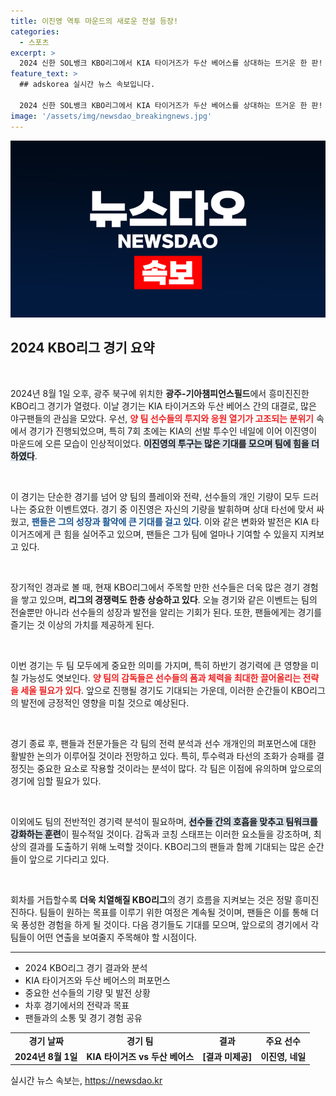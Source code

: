 ```yaml
---
title: 이진영 역투 마운드의 새로운 전설 등장!
categories:
  - 스포츠
excerpt: >
  2024 신한 SOL뱅크 KBO리그에서 KIA 타이거즈가 두산 베어스를 상대하는 뜨거운 한 판! 7회 초 마운드에 오른 이진영의 투구가 경기의 향방을 결정짓다! 클릭해 상세한 스토리를 만나보세요!
feature_text: >
  ## adskorea 실시간 뉴스 속보입니다.

  2024 신한 SOL뱅크 KBO리그에서 KIA 타이거즈가 두산 베어스를 상대하는 뜨거운 한 판! 7회 초 마운드에 오른 이진영의 투구가 경기의 향방을 결정짓다! 클릭해 상세한 스토리를 만나보세요!
image: '/assets/img/newsdao_breakingnews.jpg'
---
```


<p><img src="/assets/img/newsdao_breakingnews.jpg" alt="adskorea 속보" /></p>

<h2 data-ke-size="size26">2024 KBO리그 경기 요약</h2>

<p data-ke-size="size16">&nbsp;</p> 

<p>2024년 8월 1일 오후, 광주 북구에 위치한 <strong>광주-기아챔피언스필드</strong>에서 흥미진진한 KBO리그 경기가 열렸다. 이날 경기는 KIA 타이거즈와 두산 베어스 간의 대결로, 많은 야구팬들의 관심을 모았다. 우선, <b><span style="color: #ee2323;">양 팀 선수들의 투지와 응원 열기가 고조되는 분위기</span></b> 속에서 경기가 진행되었으며, 특히 7회 초에는 KIA의 선발 투수인 네일에 이어 이진영이 마운드에 오른 모습이 인상적이었다. <b><span style="background-color: #21538527;">이진영의 투구는 많은 기대를 모으며 팀에 힘을 더하였다</span></b>.</p>

<p data-ke-size="size16">&nbsp;</p> 

<p>이 경기는 단순한 경기를 넘어 양 팀의 플레이와 전략, 선수들의 개인 기량이 모두 드러나는 중요한 이벤트였다. 경기 중 이진영은 자신의 기량을 발휘하며 상대 타선에 맞서 싸웠고, <b><span style="color: #1a5490;">팬들은 그의 성장과 활약에 큰 기대를 걸고 있다</span></b>. 이와 같은 변화와 발전은 KIA 타이거즈에게 큰 힘을 실어주고 있으며, 팬들은 그가 팀에 얼마나 기여할 수 있을지 지켜보고 있다.</p>

<p data-ke-size="size16">&nbsp;</p> 

<p>장기적인 경과로 볼 때, 현재 KBO리그에서 주목할 만한 선수들은 더욱 많은 경기 경험을 쌓고 있으며, <b>리그의 경쟁력도 한층 상승하고 있다</b>. 오늘 경기와 같은 이벤트는 팀의 전술뿐만 아니라 선수들의 성장과 발전을 알리는 기회가 된다. 또한, 팬들에게는 경기를 즐기는 것 이상의 가치를 제공하게 된다.</p>

<p data-ke-size="size16">&nbsp;</p> 

<p>이번 경기는 두 팀 모두에게 중요한 의미를 가지며, 특히 하반기 경기력에 큰 영향을 미칠 가능성도 엿보인다. <b><span style="color: #ee2323;">양 팀의 감독들은 선수들의 폼과 체력을 최대한 끌어올리는 전략을 세울 필요가 있다</span></b>. 앞으로 진행될 경기도 기대되는 가운데, 이러한 순간들이 KBO리그의 발전에 긍정적인 영향을 미칠 것으로 예상된다. </p>

<p data-ke-size="size16">&nbsp;</p> 

<p>경기 종료 후, 팬들과 전문가들은 각 팀의 전력 분석과 선수 개개인의 퍼포먼스에 대한 활발한 논의가 이루어질 것이라 전망하고 있다. 특히, 투수력과 타선의 조화가 승패를 결정짓는 중요한 요소로 작용할 것이라는 분석이 많다. 각 팀은 이점에 유의하며 앞으로의 경기에 임할 필요가 있다.</p>

<p data-ke-size="size16">&nbsp;</p> 

<p>이외에도 팀의 전반적인 경기력 분석이 필요하며, <b><span style="background-color: #21538527;">선수들 간의 호흡을 맞추고 팀워크를 강화하는 훈련</span></b>이 필수적일 것이다. 감독과 코칭 스태프는 이러한 요소들을 강조하며, 최상의 결과를 도출하기 위해 노력할 것이다. KBO리그의 팬들과 함께 기대되는 많은 순간들이 앞으로 기다리고 있다. </p>

<p data-ke-size="size16">&nbsp;</p> 

<p>회차를 거듭할수록 <b>더욱 치열해질 KBO리그</b>의 경기 흐름을 지켜보는 것은 정말 흥미진진하다. 팀들이 원하는 목표를 이루기 위한 여정은 계속될 것이며, 팬들은 이를 통해 더욱 풍성한 경험을 하게 될 것이다. 다음 경기들도 기대를 모으며, 앞으로의 경기에서 각 팀들이 어떤 연출을 보여줄지 주목해야 할 시점이다. </p>

<hr>

<ul>
<li>2024 KBO리그 경기 결과와 분석</li>
<li>KIA 타이거즈와 두산 베어스의 퍼포먼스</li>
<li>중요한 선수들의 기량 및 발전 상황</li>
<li>차후 경기에서의 전략과 목표</li>
<li>팬들과의 소통 및 경기 경험 공유</li>
</ul>

<table>
<tr>
<td style="text-align: center; height: 17px;"><b>경기 날짜</b></td>
<td style="text-align: center; height: 17px;"><b>경기 팀</b></td>
<td style="text-align: center; height: 17px;"><b>결과</b></td>
<td style="text-align: center; height: 17px;"><b>주요 선수</b></td>
</tr>
<tr>
<td style="text-align: center; height: 17px;"><b>2024년 8월 1일</b></td>
<td style="text-align: center; height: 17px;"><b>KIA 타이거즈 vs 두산 베어스</b></td>
<td style="text-align: center; height: 17px;"><b>[결과 미제공]</b></td>
<td style="text-align: center; height: 17px;"><b>이진영, 네일</b></td>
</tr>
</table>
실시간 뉴스 속보는, <a href="https://newsdao.kr" rel="dofollow">https://newsdao.kr</a>



